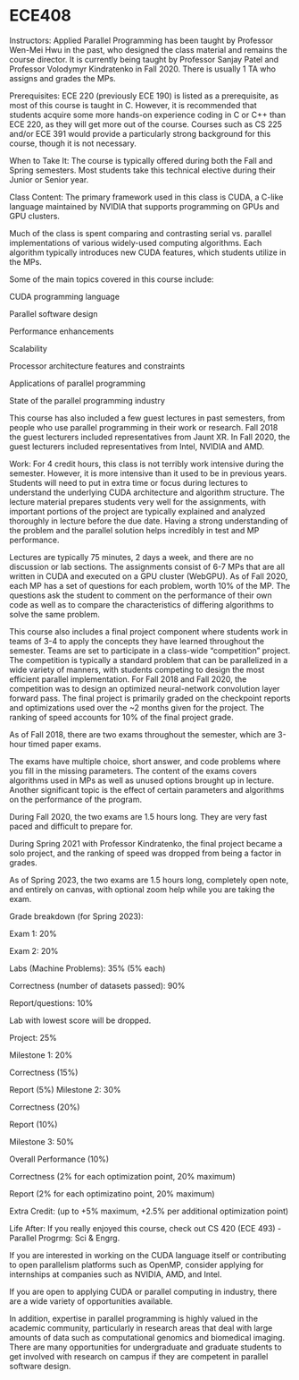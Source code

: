 # ECE408

Instructors:
Applied Parallel Programming has been taught by Professor Wen-Mei Hwu in the past, who designed the class material and remains the course director. It is currently being taught by Professor Sanjay Patel and Professor Volodymyr Kindratenko in Fall 2020. There is usually 1 TA who assigns and grades the MPs.

Prerequisites:
ECE 220 (previously ECE 190) is listed as a prerequisite, as most of this course is taught in C. However, it is recommended that students acquire some more hands-on experience coding in C or C++ than ECE 220, as they will get more out of the course. Courses such as CS 225 and/or ECE 391 would provide a particularly strong background for this course, though it is not necessary.

When to Take It:
The course is typically offered during both the Fall and Spring semesters. Most students take this technical elective during their Junior or Senior year.

Class Content:
The primary framework used in this class is CUDA, a C-like language maintained by NVIDIA that supports programming on GPUs and GPU clusters.

Much of the class is spent comparing and contrasting serial vs. parallel implementations of various widely-used computing algorithms. Each algorithm typically introduces new CUDA features, which students utilize in the MPs.

Some of the main topics covered in this course include:

CUDA programming language

Parallel software design

Performance enhancements

Scalability

Processor architecture features and constraints

Applications of parallel programming

State of the parallel programming industry

This course has also included a few guest lectures in past semesters, from people who use parallel programming in their work or research. Fall 2018 the guest lecturers included representatives from Jaunt XR. In Fall 2020, the guest lecturers included representatives from Intel, NVIDIA and AMD.

Work:
For 4 credit hours, this class is not terribly work intensive during the semester. However, it is more intensive than it used to be in previous years. Students will need to put in extra time or focus during lectures to understand the underlying CUDA architecture and algorithm structure. The lecture material prepares students very well for the assignments, with important portions of the project are typically explained and analyzed thoroughly in lecture before the due date. Having a strong understanding of the problem and the parallel solution helps incredibly in test and MP performance.

Lectures are typically 75 minutes, 2 days a week, and there are no discussion or lab sections. The assignments consist of 6-7 MPs that are all written in CUDA and executed on a GPU cluster (WebGPU). As of Fall 2020, each MP has a set of questions for each problem, worth 10% of the MP. The questions ask the student to comment on the performance of their own code as well as to compare the characteristics of differing algorithms to solve the same problem.

This course also includes a final project component where students work in teams of 3-4 to apply the concepts they have learned throughout the semester. Teams are set to participate in a class-wide “competition” project. The competition is typically a standard problem that can be parallelized in a wide variety of manners, with students competing to design the most efficient parallel implementation. For Fall 2018 and Fall 2020, the competition was to design an optimized neural-network convolution layer forward pass. The final project is primarily graded on the checkpoint reports and optimizations used over the ~2 months given for the project. The ranking of speed accounts for 10% of the final project grade.

As of Fall 2018, there are two exams throughout the semester, which are 3-hour timed paper exams.

The exams have multiple choice, short answer, and code problems where you fill in the missing parameters. The content of the exams covers algorithms used in MPs as well as unused options brought up in lecture. Another significant topic is the effect of certain parameters and algorithms on the performance of the program.

During Fall 2020, the two exams are 1.5 hours long. They are very fast paced and difficult to prepare for.

During Spring 2021 with Professor Kindratenko, the final project became a solo project, and the ranking of speed was dropped from being a factor in grades.

As of Spring 2023, the two exams are 1.5 hours long, completely open note, and entirely on canvas, with optional zoom help while you are taking the exam.



Grade breakdown (for Spring 2023):

Exam 1: 20%

Exam 2: 20%

Labs (Machine Problems): 35% (5% each)

Correctness (number of datasets passed): 90%

Report/questions: 10%

Lab with lowest score will be dropped.

Project: 25%

Milestone 1: 20%

Correctness (15%)

Report (5%)
Milestone 2: 30%

Correctness (20%)

Report (10%)

Milestone 3: 50%

Overall Performance (10%)

Correctness (2% for each optimization point, 20% maximum)

Report (2% for each optimizatino point, 20% maximum)

Extra Credit: (up to +5% maximum, +2.5% per additional optimization point)

Life After:
If you really enjoyed this course, check out CS 420 (ECE 493) - Parallel Progrmg: Sci & Engrg.

If you are interested in working on the CUDA language itself or contributing to open parallelism platforms such as OpenMP, consider applying for internships at companies such as NVIDIA, AMD, and Intel.

If you are open to applying CUDA or parallel computing in industry, there are a wide variety of opportunities available.

In addition, expertise in parallel programming is highly valued in the academic community, particularly in research areas that deal with large amounts of data such as computational genomics and biomedical imaging. There are many opportunities for undergraduate and graduate students to get involved with research on campus if they are competent in parallel software design.
